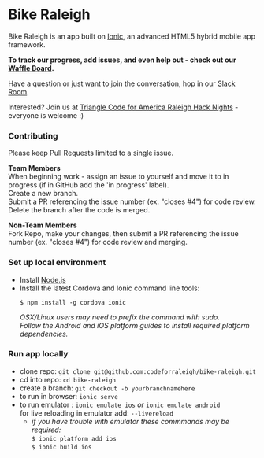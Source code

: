 # Bike Raleigh

Bike Raleigh is an app built on [Ionic](http://ionicframework.com/), an advanced HTML5 hybrid mobile app framework.  

**To track our progress, add issues, and even help out - check out our [Waffle Board](https://waffle.io/codeforraleigh/bike-raleigh).**

Have a question or just want to join the conversation, hop in our [Slack Room](https://cfnc.slack.com/messages/bike-raleigh/).

Interested? Join us at [Triangle Code for America Raleigh Hack Nights](http://www.meetup.com/Triangle-Code-for-America/) - everyone is welcome :)

### Contributing
Please keep Pull Requests limited to a single issue.

**Team Members**  
When beginning work - assign an issue to yourself and move it to in progress (if in GitHub add the 'in progress' label).  
Create a new branch.  
Submit a PR referencing the issue number (ex. "closes #4") for code review.  
Delete the branch after the code is merged.

**Non-Team Members**  
Fork Repo, make your changes, then submit a PR referencing the issue number (ex. "closes #4") for code review and merging.

### Set up local environment

- Install [Node.js](https://nodejs.org/en/)
- Install the latest Cordova and Ionic command line tools:  
    ```
    $ npm install -g cordova ionic
    ```  
   *OSX/Linux users may need to prefix the command with sudo.*  
   *Follow the Android and iOS platform guides to install required platform dependencies.*

### Run app locally

- clone repo: `git clone git@github.com:codeforraleigh/bike-raleigh.git`
- cd into repo: `cd bike-raleigh`
- create a branch: `git checkout -b yourbranchnamehere`
- to run in browser: `ionic serve`
- to run emulator : `ionic emulate ios` *or* `ionic emulate android`  
for live reloading in emulator add: `--livereload`  
    - *if you have trouble with emulator these commmands may be required:*  
`$ ionic platform add ios`  
`$ ionic build ios`

